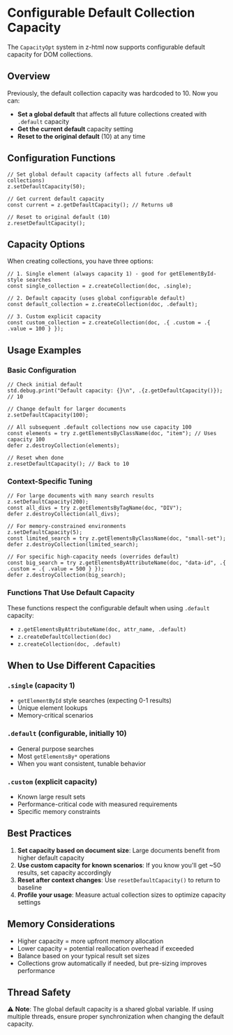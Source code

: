 # Configurable Default Collection Capacity

The `CapacityOpt` system in z-html now supports configurable default capacity for DOM collections.

## Overview

Previously, the default collection capacity was hardcoded to 10. Now you can:

- **Set a global default** that affects all future collections created with `.default` capacity
- **Get the current default** capacity setting  
- **Reset to the original default** (10) at any time

## Configuration Functions

```zig
// Set global default capacity (affects all future .default collections)
z.setDefaultCapacity(50);

// Get current default capacity
const current = z.getDefaultCapacity(); // Returns u8

// Reset to original default (10)
z.resetDefaultCapacity();
```

## Capacity Options

When creating collections, you have three options:

```zig
// 1. Single element (always capacity 1) - good for getElementById-style searches
const single_collection = z.createCollection(doc, .single);

// 2. Default capacity (uses global configurable default) 
const default_collection = z.createCollection(doc, .default);

// 3. Custom explicit capacity
const custom_collection = z.createCollection(doc, .{ .custom = .{ .value = 100 } });
```

## Usage Examples

### Basic Configuration

```zig
// Check initial default
std.debug.print("Default capacity: {}\n", .{z.getDefaultCapacity()}); // 10

// Change default for larger documents
z.setDefaultCapacity(100);

// All subsequent .default collections now use capacity 100
const elements = try z.getElementsByClassName(doc, "item"); // Uses capacity 100
defer z.destroyCollection(elements);

// Reset when done
z.resetDefaultCapacity(); // Back to 10
```

### Context-Specific Tuning

```zig
// For large documents with many search results
z.setDefaultCapacity(200);
const all_divs = try z.getElementsByTagName(doc, "DIV");
defer z.destroyCollection(all_divs);

// For memory-constrained environments  
z.setDefaultCapacity(5);
const limited_search = try z.getElementsByClassName(doc, "small-set");
defer z.destroyCollection(limited_search);

// For specific high-capacity needs (overrides default)
const big_search = try z.getElementsByAttributeName(doc, "data-id", .{ .custom = .{ .value = 500 } });
defer z.destroyCollection(big_search);
```

### Functions That Use Default Capacity

These functions respect the configurable default when using `.default` capacity:

- `z.getElementsByAttributeName(doc, attr_name, .default)`
- `z.createDefaultCollection(doc)`
- `z.createCollection(doc, .default)`

## When to Use Different Capacities

### `.single` (capacity 1)

- `getElementById` style searches (expecting 0-1 results)
- Unique element lookups
- Memory-critical scenarios

### `.default` (configurable, initially 10)

- General purpose searches
- Most `getElementsBy*` operations
- When you want consistent, tunable behavior

### `.custom` (explicit capacity)

- Known large result sets
- Performance-critical code with measured requirements
- Specific memory constraints

## Best Practices

1. **Set capacity based on document size**: Large documents benefit from higher default capacity
2. **Use custom capacity for known scenarios**: If you know you'll get ~50 results, set capacity accordingly  
3. **Reset after context changes**: Use `resetDefaultCapacity()` to return to baseline
4. **Profile your usage**: Measure actual collection sizes to optimize capacity settings

## Memory Considerations

- Higher capacity = more upfront memory allocation
- Lower capacity = potential reallocation overhead if exceeded
- Balance based on your typical result set sizes
- Collections grow automatically if needed, but pre-sizing improves performance

## Thread Safety

⚠️ **Note**: The global default capacity is a shared global variable. If using multiple threads, ensure proper synchronization when changing the default capacity.
